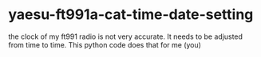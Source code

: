 # yaesu-ft991a-cat-time-date-setting
the clock of my ft991 radio is not very accurate. It needs to be adjusted from time to time. This python code does that for me (you)
